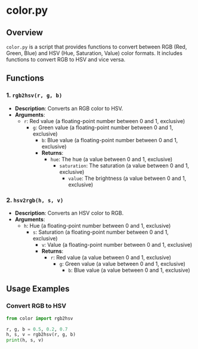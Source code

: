 # color.py

## Overview
`color.py` is a script that provides functions to convert between RGB (Red, Green, Blue) and HSV (Hue, Saturation, Value) color formats. It includes functions to convert RGB to HSV and vice versa.

## Functions

### 1. `rgb2hsv(r, g, b)`
- **Description**: Converts an RGB color to HSV.
- **Arguments**:
  - `r`: Red value (a floating-point number between 0 and 1, exclusive)
    - `g`: Green value (a floating-point number between 0 and 1, exclusive)
      - `b`: Blue value (a floating-point number between 0 and 1, exclusive)
      - **Returns**: 
        - `hue`: The hue (a value between 0 and 1, exclusive)
          - `saturation`: The saturation (a value between 0 and 1, exclusive)
            - `value`: The brightness (a value between 0 and 1, exclusive)

### 2. `hsv2rgb(h, s, v)`
- **Description**: Converts an HSV color to RGB.
- **Arguments**:
  - `h`: Hue (a floating-point number between 0 and 1, exclusive)
    - `s`: Saturation (a floating-point number between 0 and 1, exclusive)
      - `v`: Value (a floating-point number between 0 and 1, exclusive)
      - **Returns**:
        - `r`: Red value (a value between 0 and 1, exclusive)
          - `g`: Green value (a value between 0 and 1, exclusive)
            - `b`: Blue value (a value between 0 and 1, exclusive)

## Usage Examples

### Convert RGB to HSV

```python
from color import rgb2hsv

r, g, b = 0.5, 0.2, 0.7
h, s, v = rgb2hsv(r, g, b)
print(h, s, v)

